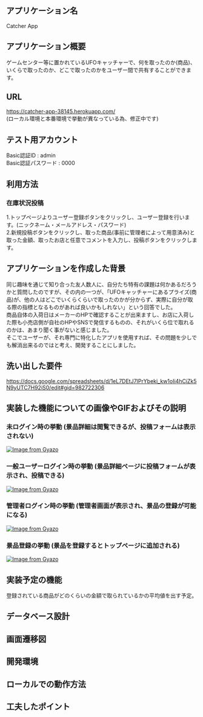 ## アプリケーション名
Catcher App

## アプリケーション概要
ゲームセンター等に置かれているUFOキャッチャーで、何を取ったのか(商品)、いくらで取ったのか、どこで取ったのかをユーザー間で共有することができます。

## URL
https://catcher-app-38145.herokuapp.com/  
(ローカル環境と本番環境で挙動が異なっている為、修正中です)

## テスト用アカウント
Basic認証ID : admin  
Basic認証パスワード : 0000

## 利用方法

### 在庫状況投稿
1.トップページよりユーザー登録ボタンをクリックし、ユーザー登録を行います。(ニックネーム・メールアドレス・パスワード)  
2.新規投稿ボタンをクリックし、取った商品(事前に管理者によって用意済み)と取った金額、取ったお店と任意でコメントを入力し、投稿ボタンをクリックします。

## アプリケーションを作成した背景
同じ趣味を通じて知り合った友人数人に、自分たち特有の課題は何かあるだろうかと質問したのですが、その内の一つが、「UFOキャッチャーにあるプライズ(商品)が、他の人はどこでいくらくらいで取ったのかが分からず、実際に自分が取る際の指標となるものがあれば良いかもしれない」という回答でした。  
商品自体の入荷日はメーカーのHPで確認することが出来ますし、お店に入荷した際も小売店側が自社のHPやSNSで発信するものの、それがいくら位で取れるのかは、あまり聞く事がないと感じました。  
そこでユーザーが、それ専門に特化したアプリを使用すれば、その問題を少しでも解消出来るのではと考え、開発することにしました。

## 洗い出した要件
https://docs.google.com/spreadsheets/d/1eL7DEtJ7IPrYbeki_kw1oIi4hCiZk5N9yUTC7H92iS0/edit#gid=982722306

## 実装した機能についての画像やGIFおよびその説明

### 未ログイン時の挙動 (景品詳細は閲覧できるが、投稿フォームは表示されない)

[![Image from Gyazo](https://i.gyazo.com/de95163d57e4d513f80adb7beca0d47d.gif)](https://gyazo.com/de95163d57e4d513f80adb7beca0d47d)

### 一般ユーザーログイン時の挙動 (景品詳細ページに投稿フォームが表示され、投稿できる)

[![Image from Gyazo](https://i.gyazo.com/c8ca6333f5864eb4face5b24d53522a0.gif)](https://gyazo.com/c8ca6333f5864eb4face5b24d53522a0)

### 管理者ログイン時の挙動 (管理者画面が表示され、景品の登録が可能になる)

[![Image from Gyazo](https://i.gyazo.com/ce72a3dc7b31ffe8e938e73998b3fb7b.gif)](https://gyazo.com/ce72a3dc7b31ffe8e938e73998b3fb7b)

### 景品登録の挙動 (景品を登録するとトップページに追加される)

[![Image from Gyazo](https://i.gyazo.com/68846d2f365d70e2c240461eda8aad2d.gif)](https://gyazo.com/68846d2f365d70e2c240461eda8aad2d)

## 実装予定の機能
登録されている商品がどのくらいの金額で取られているかの平均値を出す予定。

## データベース設計

## 画面遷移図

## 開発環境

## ローカルでの動作方法

## 工夫したポイント

